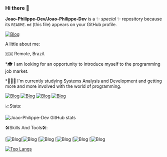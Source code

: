### Hi there 👋


**Joao-Philippe-Dev/Joao-Philippe-Dev** is a ✨ _special_ ✨ repository because its `README.md` (this file) appears on your GitHub profile.

[![Blog](https://img.shields.io/badge/LinkedIn-0077B5?style=for-the-badge&logo=linkedin&logoColor=white)](https://www.linkedin.com/in/joão-vitor-philippe-6b4421224/)

A little about me:

🇧🇷 Remote, Brazil.

*🎓 I am looking for an opportunity to introduce myself to the programming job market.

*👨🏽‍💻 I'm currently studying Systems Analysis and Development and getting more and more involved with the world of programming.

[![Blog](https://img.shields.io/badge/Instagram-E4405F?style=for-the-badge&logo=instagram&logoColor=white)](https://www.instagram.com/jphilippe__/)
[![Blog](https://img.shields.io/badge/LinkedIn-0077B5?style=for-the-badge&logo=linkedin&logoColor=white)](https://www.linkedin.com/in/joão-vitor-philippe-6b4421224/)
[![Blog](https://img.shields.io/badge/Gmail-D14836?style=for-the-badge&logo=gmail&logoColor=white)](https://mail.google.com/mail/u/0/#inbox?compose=CllgCJZdBdWvQfmKNMtSFsbsQcrMNVXVgjXnrpgCSJrMhvXgfPBwhrtcfFwcdDgqBfChvqvGtDB)
[![Blog](https://img.shields.io/badge/WhatsApp-25D366?style=for-the-badge&logo=whatsapp&logoColor=white)](https://47996452585)


📈Stats:

![Joao-Philippe-Dev GitHub stats](https://github-readme-stats.vercel.app/api?username=Joao-Philippe-Dev&show_icons=true&theme=)

🛠️Skills And Tools🛠️:

[![Blog](https://img.shields.io/badge/JavaScript-F7DF1E?style=for-the-badge&logo=javascript&logoColor=black/jphilippe__/)[![Blog](https://img.shields.io/badge/CSS-239120?&style=for-the-badge&logo=css3&logoColor=white/jphilippe__/)
[![Blog](https://img.shields.io/badge/HTML5-E34F26?style=for-the-badge&logo=html5&logoColor=white/jphilippe__/)
[![Blog](https://img.shields.io/badge/MySQL-00000F?style=for-the-badge&logo=mysql&logoColor=white/jphilippe__/)
[![Blog](https://img.shields.io/badge/GitHub-100000?style=for-the-badge&logo=github&logoColor=white/jphilippe__/)
[![Blog](https://img.shields.io/badge/Windows-0078D6?style=for-the-badge&logo=windows&logoColor=white/jphilippe__/)

[![Top Langs](https://github-readme-stats.vercel.app/api/top-langs/?username=Joao-Philippe-Dev&layout=compact)](https://github.com/Joao-Philippe-Dev/github-readme-stats)
